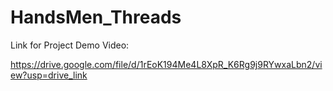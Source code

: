 # HandsMen_Threads
Link for Project Demo Video:

https://drive.google.com/file/d/1rEoK194Me4L8XpR_K6Rg9j9RYwxaLbn2/view?usp=drive_link
